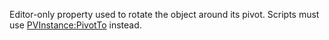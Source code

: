 Editor-only property used to rotate the object around its pivot. Scripts
must use [PVInstance:PivotTo](https://create.roblox.com/docs/reference/engine/classes/PVInstance#PivotTo) instead.